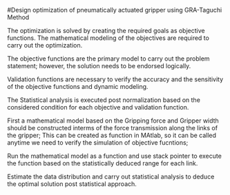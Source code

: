 #Design optimization of pneumatically actuated gripper using GRA-Taguchi Method

The optimization is solved by creating the required goals as objective functions. The mathematical modeling of the objectives are required to carry out the optimization. 

The objective functions are the primary model to carry out the problem statement; however, the solution needs to be endorsed logically.

Validation functions are necessary to verify the accuracy and the sensitivity of the objective functions and dynamic modeling. 

The Statistical analysis is executed post normalization based on the considered condition for each objective and validation function.
 
First a mathematical model based on the Gripping force and Gripper width should be constructed interms of the force transmission along the links of the gripper; This can be created as function in MAtlab, so it can be called anytime we need to verify the simulation of objective fucntions;

Run the mathematical model as a function and use stack pointer to execute the function based on the statistically deduced range for each link.

Estimate the data distribution and carry out statistical analysis to deduce the optimal solution post statistical approach.
